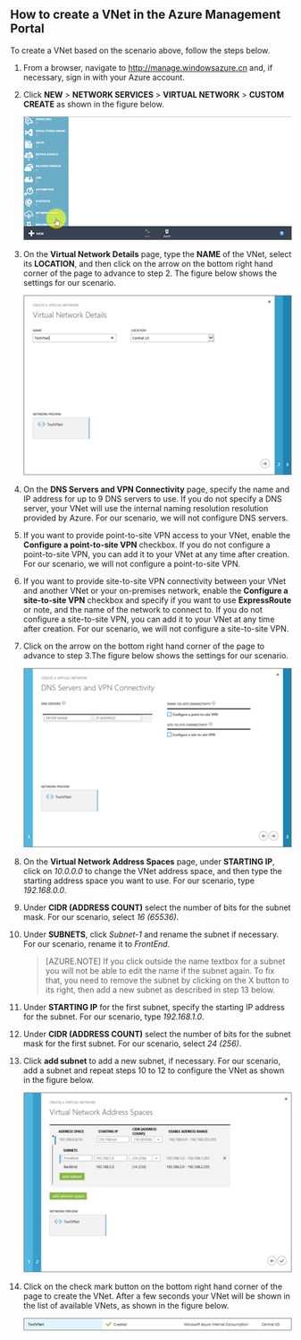 ## How to create a VNet in the Azure Management Portal

To create a VNet based on the scenario above, follow the steps below.

1. From a browser, navigate to http://manage.windowsazure.cn and, if necessary, sign in with your Azure account.
2. Click **NEW** > **NETWORK SERVICES** > **VIRTUAL NETWORK** > **CUSTOM CREATE** as shown in the figure below.

	![Create VNet in portal](./media/virtual-networks-create-vnet-classic-portal-include/vnet-create-portal-figure1.gif)

3. On the **Virtual Network Details** page, type the **NAME** of the VNet, select its **LOCATION**, and then click on the arrow on the bottom right hand corner of the page to advance to step 2. The figure below shows the settings for our scenario.

	![Virtual network details page](./media/virtual-networks-create-vnet-classic-portal-include/vnet-create-portal-figure2.png)

4. On the **DNS Servers and VPN Connectivity** page, specify the name and IP address for up to 9 DNS servers to use. If you do not specify a DNS server, your VNet will use the internal naming resolution resolution provided by Azure. For our scenario, we will not configure DNS servers.
5. If you want to provide point-to-site VPN access to your VNet, enable the **Configure a point-to-site VPN** checkbox. If you do not configure a point-to-site VPN, you can add it to your VNet at any time after creation. For our scenario, we will not configure a point-to-site VPN.
6. If you want to provide site-to-site VPN connectivity between your VNet and another VNet or your on-premises network, enable the **Configure a site-to-site VPN** checkbox and specify if you want to use **ExpressRoute** or note, and the name of the network to connect to. If you do not configure a site-to-site VPN, you can add it to your VNet at any time after creation. For our scenario, we will not configure a site-to-site VPN.
7. Click on the arrow on the bottom right hand corner of the page to advance to step 3.The figure below shows the settings for our scenario.

	![DNS Servers and VPN connectivity page](./media/virtual-networks-create-vnet-classic-portal-include/vnet-create-portal-figure3.png)

8. On the **Virtual Network Address Spaces** page, under **STARTING IP**, click on *10.0.0.0* to change the VNet address space, and then type the starting address space you want to use. For our scenario, type *192.168.0.0*. 
9. Under **CIDR (ADDRESS COUNT)** select the number of bits for the subnet mask. For our scenario, select *16 (65536)*.
10. Under **SUBNETS**, click *Subnet-1* and rename the subnet if necessary. For our scenario, rename it to *FrontEnd*.

	>[AZURE.NOTE] If you click outside the name textbox for a subnet you will not be able to edit the name if the subnet again. To fix that, you need to remove the subnet by clicking on the X button to its right, then add a new subnet as described in step 13 below.

11. Under **STARTING IP** for the first subnet, specify the starting IP address for the subnet. For our scenario, type *192.168.1.0*.
12. Under **CIDR (ADDRESS COUNT)** select the number of bits for the subnet mask for the first subnet. For our scenario, select *24 (256)*.
13. Click **add subnet** to add a new subnet, if necessary. For our scenario, add a subnet and repeat steps 10 to 12 to configure the VNet as shown in the figure below.

	![Virtual network address spaces page](./media/virtual-networks-create-vnet-classic-portal-include/vnet-create-portal-figure4.png)

14. Click on the check mark button on the bottom right hand corner of the page to create the VNet. After a few seconds your VNet will be shown in the list of available VNets, as shown in the figure below.

	![New virtual network](./media/virtual-networks-create-vnet-classic-portal-include/vnet-create-portal-figure5.png)